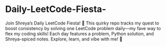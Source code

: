 # Daily-LeetCode-Fiesta-
Join Shreya’s Daily LeetCode Fiesta! 🌟 This quirky repo tracks my quest to boost consistency by solving one LeetCode problem daily—my fave way to flex my coding skills! Each day features a problem, Python solution, and Shreya-spiced notes. Explore, learn, and vibe with me! 🚀
